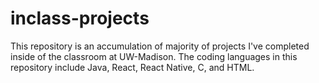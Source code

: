 # inclass-projects
This repository is an accumulation of majority of projects I've completed inside of the classroom at UW-Madison. The coding languages in this repository include Java, React, React Native, C, and HTML.
